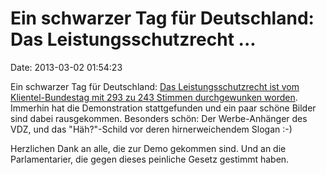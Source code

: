 Ein schwarzer Tag für Deutschland: Das Leistungsschutzrecht \...
================================================================

Date: 2013-03-02 01:54:23

Ein schwarzer Tag für Deutschland: [Das Leistungsschutzrecht ist vom
Klientel-Bundestag mit 293 zu 243 Stimmen durchgewunken
worden](https://netzpolitik.org/2013/bundestag-beschliest-leistungsschutzrecht/).
Immerhin hat die Demonstration stattgefunden und ein paar schöne Bilder
sind dabei rausgekommen. Besonders schön: Der Werbe-Anhänger des VDZ,
und das \"Häh?\"-Schild vor deren hirnerweichendem Slogan :-)

Herzlichen Dank an alle, die zur Demo gekommen sind. Und an die
Parlamentarier, die gegen dieses peinliche Gesetz gestimmt haben.
